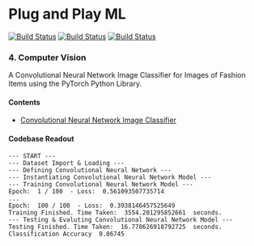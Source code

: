 # Plug and Play ML

[![Build Status](https://img.shields.io/badge/python-3-blue)](https://github.com/louisheery/plug-and-play-ML)
[![Build Status](https://img.shields.io/badge/build-v1.1-brightgreen)](https://github.com/louisheery/plug-and-play-ML)
[![Build Status](https://img.shields.io/badge/build_status-published-brightgreen)](https://github.com/louisheery/plug-and-play-ML)

### 4. Computer Vision
A Convolutional Neural Network Image Classifier for Images of Fashion Items using the PyTorch Python Library.

#### Contents
- [Convolutional Neural Network Image Classifier](image-classification.py)

#### Codebase Readout
```
--- START ---
--- Dataset Import & Loading ---
--- Defining Convolutional Neural Network ---
--- Instantiating Convolutional Neural Network Model ---
--- Training Convolutional Neural Network Model ---
Epoch:  1 / 100  - Loss:  0.561093507735714
...
Epoch:  100 / 100  - Loss:  0.3938146457525649
Training Finished. Time Taken:  3554.201295852661  seconds.
--- Testing & Evaluting Convolutional Neural Network Model ---
Testing Finished. Time Taken:  16.778626918792725  seconds.
Classification Accuracy  0.86745
```
